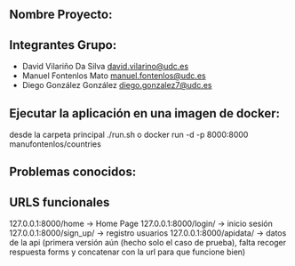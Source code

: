 ## Nombre Proyecto: 


## Integrantes Grupo:
 - David Vilariño Da Silva david.vilarino@udc.es
 - Manuel Fontenlos Mato manuel.fontenlos@udc.es
 - Diego González González diego.gonzalez7@udc.es

## Ejecutar la aplicación en una imagen de docker:

desde la carpeta principal ./run.sh o docker run -d -p 8000:8000 manufontenlos/countries


## Problemas conocidos:

## URLS funcionales

127.0.0.1:8000/home -> Home Page
127.0.0.1:8000/login/ -> inicio sesión
127.0.0.1:8000/sign_up/ -> registro usuarios 
127.0.0.1:8000/apidata/ -> datos de la api (primera versión aún (hecho solo el caso de prueba), falta recoger respuesta forms y concatenar con la url para que funcione bien)
